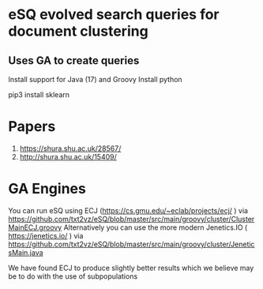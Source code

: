 # eSQ evolved search queries for document clustering
## Uses GA to create queries

Install support for Java (17) and Groovy
Install python

pip3 install sklearn

# Papers
1. https://shura.shu.ac.uk/28567/ 
2.  http://shura.shu.ac.uk/15409/

# GA Engines 
You can run eSQ using ECJ (https://cs.gmu.edu/~eclab/projects/ecj/ ) via https://github.com/txt2vz/eSQ/blob/master/src/main/groovy/cluster/ClusterMainECJ.groovy 
Alternatively you can use the more modern Jenetics.IO ( https://jenetics.io/ ) via  https://github.com/txt2vz/eSQ/blob/master/src/main/groovy/cluster/JeneticsMain.java

We have found ECJ to produce slightly better results which we believe may be to do with the use of subpopulations
